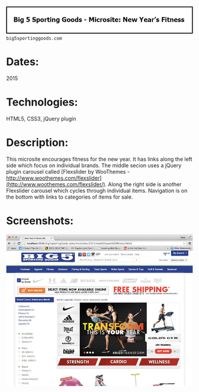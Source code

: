 ![Title](github/github_title_B5nyf.gif)  
`big5sportinggoods.com`  

# Dates:  
2015  
# Technologies:  
HTML5, CSS3, jQuery plugin  
# Description:  
This microsite encourages fitness for the new year.  It has links along the left side which focus on individual brands.  The middle secion uses a jQuery plugin carousel called [Flexslider by WooThemes - http://www.woothemes.com/flexslider](http://www.woothemes.com/flexslider/).  Along the right side is another Flexslider carousel which cycles through individual items.  Navigation is on the bottom with links to categories of items for sale.
# Screenshots:
![Screenshot](github/github_screenshot_B5nyf1.jpg)  
